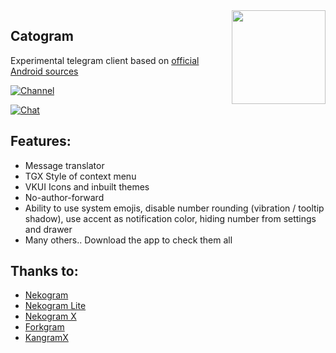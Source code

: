 <img src="https://avatars.githubusercontent.com/u/76093575?s=200&v=4" width="150" align="right"/>

## Catogram

Experimental telegram client based on [official Android sources](https://github.com/DrKLO/Telegram)

[![Channel](https://img.shields.io/badge/Channel-Telegram-blue.svg)](https://t.me/catogram)

[![Chat](https://img.shields.io/badge/Chat-Telegram-blue.svg)](https://t.me/catogram_en)


 ## Features:

- Message translator
- TGX Style of context menu
- VKUI Icons and inbuilt themes
- No-author-forward
- Ability to use system emojis, disable number rounding (vibration / tooltip shadow), use accent as notification color, hiding number from settings and drawer
- Many others.. Download the app to check them all

 ## Thanks to:
- [Nekogram](https://gitlab.com/Nekogram/Nekogram)
- [Nekogram Lite](https://github.com/satouriko/nekolite)
- [Nekogram X](https://github.com/NekoX-Dev/NekoX)
- [Forkgram](https://github.com/Forkgram/TelegramAndroid)
- [KangramX](https://github.com/alissonlauffer/KangramX)

